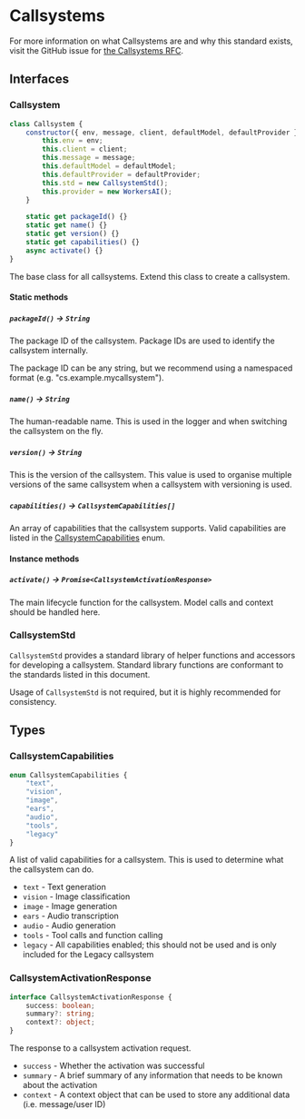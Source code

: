 # Callsystems
For more information on what Callsystems are and why this standard exists, visit the GitHub issue for [the Callsystems RFC](https://github.com/spongedsc/pathways/issues/77).

## Interfaces
### Callsystem
```js
class Callsystem {
    constructor({ env, message, client, defaultModel, defaultProvider }) {
        this.env = env;
		this.client = client;
		this.message = message;
		this.defaultModel = defaultModel;
		this.defaultProvider = defaultProvider;
        this.std = new CallsystemStd();
        this.provider = new WorkersAI();
    }
    
    static get packageId() {}
    static get name() {}
    static get version() {}
    static get capabilities() {}
    async activate() {}
}
```
The base class for all callsystems. Extend this class to create a callsystem.

#### Static methods
##### `packageId()` -> `String`
The package ID of the callsystem. Package IDs are used to identify the callsystem internally.

The package ID can be any string, but we recommend using a namespaced format (e.g. "cs.example.mycallsystem").

##### `name()` -> `String`
The human-readable name. This is used in the logger and when switching the callsystem on the fly.

##### `version()` -> `String`
This is the version of the callsystem. This value is used to organise multiple versions of the same callsystem when a callsystem with versioning is used.

##### `capabilities()` -> `CallsystemCapabilities[]`
An array of capabilities that the callsystem supports. Valid capabilities are listed in the [CallsystemCapabilities](#callsystemcapabilities) enum.

#### Instance methods
##### `activate()` -> `Promise<CallsystemActivationResponse>`
The main lifecycle function for the callsystem. Model calls and context should be handled here.

### CallsystemStd
`CallsystemStd` provides a standard library of helper functions and accessors for developing a callsystem. Standard library functions are conformant to the standards listed in this document.

Usage of `CallsystemStd` is not required, but it is highly recommended for consistency.


## Types
### CallsystemCapabilities
```ts
enum CallsystemCapabilities {
    "text",
    "vision",
    "image",
    "ears",
    "audio",
    "tools",
    "legacy"
}
```

A list of valid capabilities for a callsystem. This is used to determine what the callsystem can do.

- `text` - Text generation
- `vision` - Image classification
- `image` - Image generation
- `ears` - Audio transcription
- `audio` - Audio generation
- `tools` - Tool calls and function calling
- `legacy` - All capabilities enabled; this should not be used and is only included for the Legacy callsystem

### CallsystemActivationResponse
```ts
interface CallsystemActivationResponse {
    success: boolean;
    summary?: string;
    context?: object;
}
```

The response to a callsystem activation request.

- `success` - Whether the activation was successful
- `summary` - A brief summary of any information that needs to be known about the activation
- `context` - A context object that can be used to store any additional data (i.e. message/user ID)
